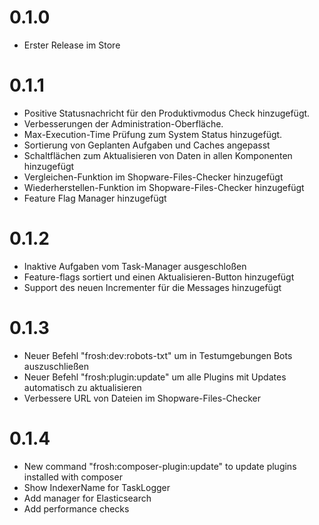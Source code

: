 # 0.1.0

* Erster Release im Store

# 0.1.1

* Positive Statusnachricht für den Produktivmodus Check hinzugefügt. 
* Verbesserungen der Administration-Oberfläche.
* Max-Execution-Time Prüfung zum System Status hinzugefügt.
* Sortierung von Geplanten Aufgaben und Caches angepasst
* Schaltflächen zum Aktualisieren von Daten in allen Komponenten hinzugefügt
* Vergleichen-Funktion im Shopware-Files-Checker hinzugefügt
* Wiederherstellen-Funktion im Shopware-Files-Checker hinzugefügt
* Feature Flag Manager hinzugefügt

# 0.1.2

* Inaktive Aufgaben vom Task-Manager ausgeschloßen
* Feature-flags sortiert und einen Aktualisieren-Button hinzugefügt
* Support des neuen Incrementer für die Messages hinzugefügt

# 0.1.3

* Neuer Befehl "frosh:dev:robots-txt" um in Testumgebungen Bots auszuschließen
* Neuer Befehl "frosh:plugin:update" um alle Plugins mit Updates automatisch zu aktualisieren
* Verbessere URL von Dateien im Shopware-Files-Checker

# 0.1.4

* New command "frosh:composer-plugin:update" to update plugins installed with composer
* Show IndexerName for TaskLogger
* Add manager for Elasticsearch
* Add performance checks
